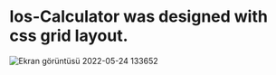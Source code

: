 # Ios-Calculator was designed with css grid layout.
![Ekran görüntüsü 2022-05-24 133652](https://user-images.githubusercontent.com/99739515/170013427-5fe84148-559d-4524-ad61-522cfca23e9a.png)


